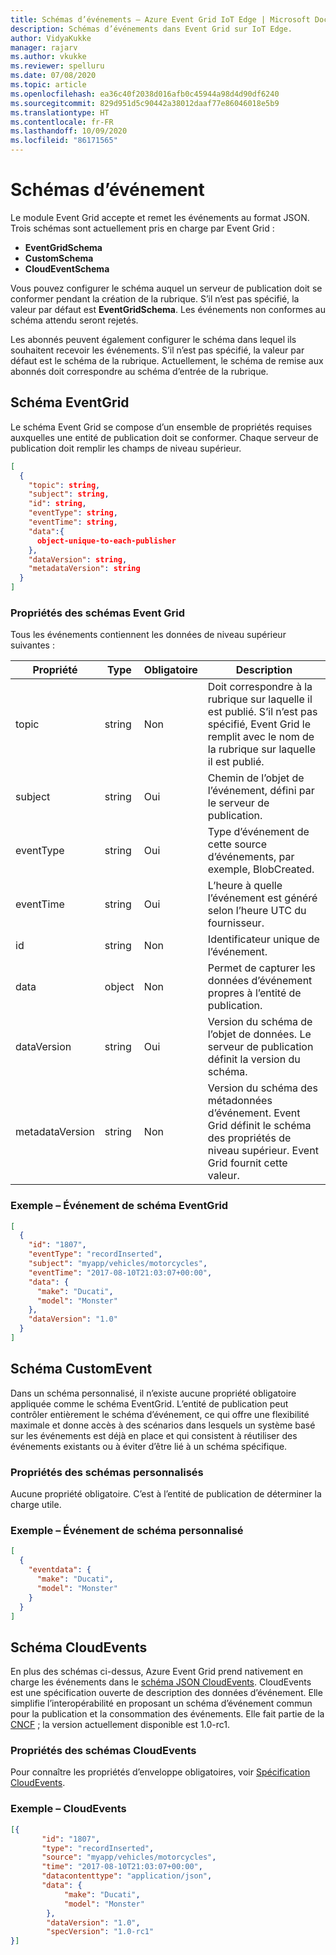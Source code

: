 ```yaml
---
title: Schémas d’événements – Azure Event Grid IoT Edge | Microsoft Docs
description: Schémas d’événements dans Event Grid sur IoT Edge.
author: VidyaKukke
manager: rajarv
ms.author: vkukke
ms.reviewer: spelluru
ms.date: 07/08/2020
ms.topic: article
ms.openlocfilehash: ea36c40f2038d016afb0c45944a98d4d90df6240
ms.sourcegitcommit: 829d951d5c90442a38012daaf77e86046018e5b9
ms.translationtype: HT
ms.contentlocale: fr-FR
ms.lasthandoff: 10/09/2020
ms.locfileid: "86171565"
---
```

# <a name="event-schemas"></a>Schémas d’événement

Le module Event Grid accepte et remet les événements au format JSON. Trois schémas sont actuellement pris en charge par Event Grid :

* **EventGridSchema**
* **CustomSchema**
* **CloudEventSchema**

Vous pouvez configurer le schéma auquel un serveur de publication doit se conformer pendant la création de la rubrique. S’il n’est pas spécifié, la valeur par défaut est **EventGridSchema**. Les événements non conformes au schéma attendu seront rejetés.

Les abonnés peuvent également configurer le schéma dans lequel ils souhaitent recevoir les événements. S’il n’est pas spécifié, la valeur par défaut est le schéma de la rubrique.
Actuellement, le schéma de remise aux abonnés doit correspondre au schéma d’entrée de la rubrique. 

## <a name="eventgrid-schema"></a>Schéma EventGrid

Le schéma Event Grid se compose d’un ensemble de propriétés requises auxquelles une entité de publication doit se conformer. Chaque serveur de publication doit remplir les champs de niveau supérieur.

```json
[
  {
    "topic": string,
    "subject": string,
    "id": string,
    "eventType": string,
    "eventTime": string,
    "data":{
      object-unique-to-each-publisher
    },
    "dataVersion": string,
    "metadataVersion": string
  }
]
```

### <a name="eventgrid-schema-properties"></a>Propriétés des schémas Event Grid

Tous les événements contiennent les données de niveau supérieur suivantes :

| Propriété | Type | Obligatoire | Description |
| -------- | ---- | ----------- |-----------
| topic | string | Non | Doit correspondre à la rubrique sur laquelle il est publié. S’il n’est pas spécifié, Event Grid le remplit avec le nom de la rubrique sur laquelle il est publié. |
| subject | string | Oui | Chemin de l’objet de l’événement, défini par le serveur de publication. |
| eventType | string | Oui | Type d’événement de cette source d’événements, par exemple, BlobCreated. |
| eventTime | string | Oui | L’heure à quelle l’événement est généré selon l’heure UTC du fournisseur. |
| id | string | Non | Identificateur unique de l’événement. |
| data | object | Non | Permet de capturer les données d’événement propres à l’entité de publication. |
| dataVersion | string | Oui | Version du schéma de l’objet de données. Le serveur de publication définit la version du schéma. |
| metadataVersion | string | Non | Version du schéma des métadonnées d’événement. Event Grid définit le schéma des propriétés de niveau supérieur. Event Grid fournit cette valeur. |

### <a name="example--eventgrid-schema-event"></a>Exemple – Événement de schéma EventGrid

```json
[
  {
    "id": "1807",
    "eventType": "recordInserted",
    "subject": "myapp/vehicles/motorcycles",
    "eventTime": "2017-08-10T21:03:07+00:00",
    "data": {
      "make": "Ducati",
      "model": "Monster"
    },
    "dataVersion": "1.0"
  }
]
```

## <a name="customevent-schema"></a>Schéma CustomEvent

Dans un schéma personnalisé, il n’existe aucune propriété obligatoire appliquée comme le schéma EventGrid. L’entité de publication peut contrôler entièrement le schéma d’événement, ce qui offre une flexibilité maximale et donne accès à des scénarios dans lesquels un système basé sur les événements est déjà en place et qui consistent à réutiliser des événements existants ou à éviter d’être lié à un schéma spécifique.

### <a name="custom-schema-properties"></a>Propriétés des schémas personnalisés

Aucune propriété obligatoire. C’est à l’entité de publication de déterminer la charge utile.

### <a name="example--custom-schema-event"></a>Exemple – Événement de schéma personnalisé

```json
[
  {
    "eventdata": {
      "make": "Ducati",
      "model": "Monster"
    }
  }
]
```

## <a name="cloudevent-schema"></a>Schéma CloudEvents

En plus des schémas ci-dessus, Azure Event Grid prend nativement en charge les événements dans le [schéma JSON CloudEvents](https://github.com/cloudevents/spec/blob/master/json-format.md). CloudEvents est une spécification ouverte de description des données d’événement. Elle simplifie l’interopérabilité en proposant un schéma d’événement commun pour la publication et la consommation des événements. Elle fait partie de la [CNCF](https://www.cncf.io/) ; la version actuellement disponible est 1.0-rc1.

### <a name="cloudevent-schema-properties"></a>Propriétés des schémas CloudEvents

Pour connaître les propriétés d’enveloppe obligatoires, voir [Spécification CloudEvents](https://github.com/cloudevents/spec/blob/master/json-format.md#3-envelope).

### <a name="example--cloud-event"></a>Exemple – CloudEvents
```json
[{
       "id": "1807",
       "type": "recordInserted",
       "source": "myapp/vehicles/motorcycles",
       "time": "2017-08-10T21:03:07+00:00",
       "datacontenttype": "application/json",
       "data": {
            "make": "Ducati",
            "model": "Monster"
        },
        "dataVersion": "1.0",
        "specVersion": "1.0-rc1"
}]
```
